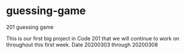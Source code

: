 # guessing-game
201 guessing game

This is our first big project in Code 201 that we will continue to work on throughout this first week.
Date 20200303 through 20200308